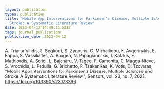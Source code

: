 ```yaml
---
layout: publication
types: publication
title: "Mobile App Interventions for Parkinson’s Disease, Multiple Sclerosis and
  Stroke: A Systematic Literature Review"
date: 2023-04-12T14:49:11.531Z
tags: journal_publications
publication_date: 2023-04-12
---
```

<!--StartFragment-->

A. Triantafyllidis, S. Segkouli, S. Zygouris, C. Michailidou, K. Avgerinakis, E. Fappa, S. Vassiliades, A. Bougea, N. Papagiannakis, I. Katakis, E. Mathioudis, A. Sorici, L. Bajenaru, V. Tageo, F. Camonita, C. Magga-Nteve, S. Vrochidis, L. Pedullà, G. Brichetto, P. Tsakanikas, K. Votis, D. Tzovaras, "Mobile App Interventions for Parkinson’s Disease, Multiple Sclerosis and Stroke: A Systematic Literature Review.", Sensors, vol. 23, no. 7, 2023. <https://doi.org/10.3390/s23073396>

<!--EndFragment-->